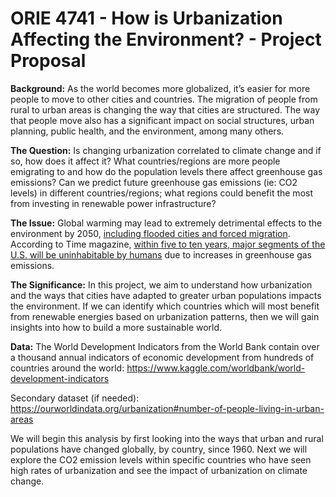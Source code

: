 # ORIE 4741 - How is Urbanization Affecting the Environment? - Project Proposal

**Background:**
As the world becomes more globalized, it’s easier for more people to move to other cities and countries. The migration of people from rural to urban areas is changing the way that cities are structured. The way that people move also has a significant impact on social structures, urban planning, public health, and the environment, among many others.

**The Question:** 
Is changing urbanization correlated to climate change and if so, how does it affect it? What countries/regions are more people emigrating to and how do the population levels there affect greenhouse gas emissions? Can we predict future greenhouse gas emissions (ie: CO2 levels) in different countries/regions; what regions could benefit the most from investing in renewable power infrastructure?

**The Issue:** 
Global warming may lead to extremely detrimental effects to the environment by 2050, [including flooded cities and forced migration](https://www.theguardian.com/environment/2019/dec/30/environment-2050-flooded-cities-forced-migration-amazon-turning-savannah). 
According to Time magazine, [within five to ten years, major segments of the U.S. will be uninhabitable by humans](https://time.com/5824295/climate-change-future-possibilities/) due to increases in greenhouse gas emissions.

**The Significance:**
 In this project, we aim to understand how urbanization and the ways that cities have adapted to greater urban populations impacts the environment. If we can identify which countries which will most benefit from renewable energies based on urbanization patterns, then we will gain insights into how to build a more sustainable world. 

**Data:**
The World Development Indicators from the World Bank contain over a thousand annual indicators of economic development from hundreds of countries around the world: https://www.kaggle.com/worldbank/world-development-indicators

Secondary dataset (if needed): https://ourworldindata.org/urbanization#number-of-people-living-in-urban-areas 

We will begin this analysis by first looking into the ways that urban and rural populations have changed globally, by country, since 1960. Next we will explore the CO2 emission levels within specific countries who have seen high rates of urbanization and see the impact of urbanization on climate change.
